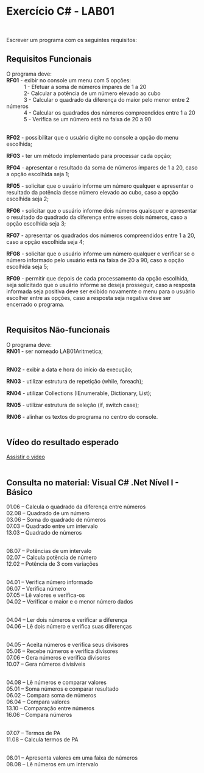 <h1>Exercício C# - LAB01</h1>
</a><br/>

Escrever um programa com os seguintes requisitos:

<h2>Requisitos Funcionais</h2>
O programa deve:
<br/><b>RF01</b> - exibir no console um menu com 5 opções:<br>
&nbsp;&emsp;&emsp;&emsp;1 - Efetuar a soma de números ímpares de 1 a 20<br/>
&nbsp;&emsp;&emsp;&emsp;2-  Calcular a potência de um número elevado ao cubo<br/>
&nbsp;&emsp;&emsp;&emsp;3 - Calcular o quadrado da diferença do maior pelo menor entre 2 números<br/>
&nbsp;&emsp;&emsp;&emsp;4 - Calcular os quadrados dos números compreendidos entre 1 a 20<br/>
&nbsp;&emsp;&emsp;&emsp;5 - Verifica se um número está na faixa de 20 a 90<br/><br/>

<b>RF02</b> - possibilitar que o usuário digite no console a opção do menu escolhida;

<b>RF03</b> - ter um método implementado para processar cada opção;

<b>RF04</b> - apresentar o resultado da soma de números ímpares de 1 a 20, caso a opção escolhida seja 1;

<b>RF05</b> - solicitar que o usuário informe um número qualquer e apresentar o resultado da potência desse número elevado ao cubo, caso a opção escolhida seja 2;

<b>RF06</b> - solicitar que o usuário informe dois números quaisquer e apresentar o resultado do quadrado da diferença entre esses dois números, caso a opção escolhida seja 3;

<b>RF07</b> - apresentar os quadrados dos números compreendidos entre 1 a 20, caso a opção escolhida seja 4; 

<b>RF08</b> - solicitar que o usuário informe um número qualquer e verificar se o número informado pelo usuário está na faixa de 20 a 90, caso a opção escolhida seja 5;

<b>RF09</b> - permitir que depois de cada processamento da opção escolhida, seja solicitado que o usuário informe se deseja prosseguir, caso a resposta informada seja positiva deve ser exibido novamente o menu para o usuário escolher entre as opções, caso a resposta seja negativa deve ser encerrado o programa.   
</b><br/>

<h2>Requisitos Não-funcionais</h2>
O programa deve:
<br/><b>RN01</b> - ser nomeado LAB01Aritmetica;<br/><br/>

<b>RN02</b> - exibir a data e hora do início da execução;

<b>RN03</b> - utilizar estrutura de repetição (while, foreach);

<b>RN04</b> - utilizar Collections (IEnumerable, Dictionary, List);

<b>RN05</b> - utilizar estrutura de seleção (if, switch case);

<b>RN06</b> - alinhar os textos do programa no centro do console.
</a><br/><br/>

<h2>Vídeo do resultado esperado</h2>
<a href="https://www.w3schools.com/" target="_blank">Assistir o vídeo</a>
<br/><br/>

<h2>Consulta no material: Visual C# .Net Nível I - Básico</h2>
01.06 – Calcula o quadrado da diferença entre números<br/>
02.08 – Quadrado de um número<br/>
03.06 – Soma do quadrado de números<br/>
07.03 – Quadrado entre um intervalo<br/>
13.03 – Quadrado de números<br/><br/>

08.07 – Potências de um intervalo<br/>
02.07 – Calcula potência de número<br/>
12.02 – Potência de 3 com variações<br/><br/>

04.01 – Verifica número informado<br/>
06.07 – Verifica número<br/>
07.05 – Lê valores e verifica-os<br/>
04.02 – Verificar o maior e o menor número dados<br/><br/>

04.04 – Ler dois números e verificar a diferença<br/>
04.06 – Lê dois número e verifica suas diferenças<br/><br/>

04.05 – Aceita números e verifica seus divisores<br/>
05.06 – Recebe números e verifica divisores<br/>
07.06 – Gera números e verifica divisores<br/>
10.07 – Gera números divisíveis<br/><br/>

04.08 – Lê números e comparar valores<br/>
05.01 – Soma números e comparar resultado<br/>
06.02 – Compara soma de números<br/>
06.04 – Compara valores<br/>
13.10 – Comparação entre números<br/>
16.06 – Compara números<br/><br/>

07.07 – Termos de PA<br/>
11.08 – Calcula termos de PA<br/><br/>

08.01 – Apresenta valores em uma faixa de números<br/>
08.08 – Lê números em um intervalo
